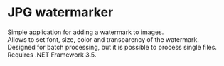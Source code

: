 # JPG watermarker
Simple application for adding a watermark to images.<br />
Allows to set font, size, color and transparency of the watermark.<br />
Designed for batch processing, but it is possible to process single files.<br />
Requires .NET Framework 3.5.<br />

